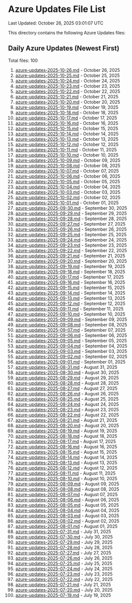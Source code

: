 # Azure Updates File List

Last Updated: October 26, 2025 03:01:07 UTC

This directory contains the following Azure Updates files:

## Daily Azure Updates (Newest First)

Total files: 100

1. [azure-updates-2025-10-26.md](./azure-updates-2025-10-26.md) - October 26, 2025
2. [azure-updates-2025-10-25.md](./azure-updates-2025-10-25.md) - October 25, 2025
3. [azure-updates-2025-10-24.md](./azure-updates-2025-10-24.md) - October 24, 2025
4. [azure-updates-2025-10-23.md](./azure-updates-2025-10-23.md) - October 23, 2025
5. [azure-updates-2025-10-22.md](./azure-updates-2025-10-22.md) - October 22, 2025
6. [azure-updates-2025-10-21.md](./azure-updates-2025-10-21.md) - October 21, 2025
7. [azure-updates-2025-10-20.md](./azure-updates-2025-10-20.md) - October 20, 2025
8. [azure-updates-2025-10-19.md](./azure-updates-2025-10-19.md) - October 19, 2025
9. [azure-updates-2025-10-18.md](./azure-updates-2025-10-18.md) - October 18, 2025
10. [azure-updates-2025-10-17.md](./azure-updates-2025-10-17.md) - October 17, 2025
11. [azure-updates-2025-10-16.md](./azure-updates-2025-10-16.md) - October 16, 2025
12. [azure-updates-2025-10-15.md](./azure-updates-2025-10-15.md) - October 15, 2025
13. [azure-updates-2025-10-14.md](./azure-updates-2025-10-14.md) - October 14, 2025
14. [azure-updates-2025-10-13.md](./azure-updates-2025-10-13.md) - October 13, 2025
15. [azure-updates-2025-10-12.md](./azure-updates-2025-10-12.md) - October 12, 2025
16. [azure-updates-2025-10-11.md](./azure-updates-2025-10-11.md) - October 11, 2025
17. [azure-updates-2025-10-10.md](./azure-updates-2025-10-10.md) - October 10, 2025
18. [azure-updates-2025-10-09.md](./azure-updates-2025-10-09.md) - October 09, 2025
19. [azure-updates-2025-10-08.md](./azure-updates-2025-10-08.md) - October 08, 2025
20. [azure-updates-2025-10-07.md](./azure-updates-2025-10-07.md) - October 07, 2025
21. [azure-updates-2025-10-06.md](./azure-updates-2025-10-06.md) - October 06, 2025
22. [azure-updates-2025-10-05.md](./azure-updates-2025-10-05.md) - October 05, 2025
23. [azure-updates-2025-10-04.md](./azure-updates-2025-10-04.md) - October 04, 2025
24. [azure-updates-2025-10-03.md](./azure-updates-2025-10-03.md) - October 03, 2025
25. [azure-updates-2025-10-02.md](./azure-updates-2025-10-02.md) - October 02, 2025
26. [azure-updates-2025-10-01.md](./azure-updates-2025-10-01.md) - October 01, 2025
27. [azure-updates-2025-09-30.md](./azure-updates-2025-09-30.md) - September 30, 2025
28. [azure-updates-2025-09-29.md](./azure-updates-2025-09-29.md) - September 29, 2025
29. [azure-updates-2025-09-28.md](./azure-updates-2025-09-28.md) - September 28, 2025
30. [azure-updates-2025-09-27.md](./azure-updates-2025-09-27.md) - September 27, 2025
31. [azure-updates-2025-09-26.md](./azure-updates-2025-09-26.md) - September 26, 2025
32. [azure-updates-2025-09-25.md](./azure-updates-2025-09-25.md) - September 25, 2025
33. [azure-updates-2025-09-24.md](./azure-updates-2025-09-24.md) - September 24, 2025
34. [azure-updates-2025-09-23.md](./azure-updates-2025-09-23.md) - September 23, 2025
35. [azure-updates-2025-09-22.md](./azure-updates-2025-09-22.md) - September 22, 2025
36. [azure-updates-2025-09-21.md](./azure-updates-2025-09-21.md) - September 21, 2025
37. [azure-updates-2025-09-20.md](./azure-updates-2025-09-20.md) - September 20, 2025
38. [azure-updates-2025-09-19.md](./azure-updates-2025-09-19.md) - September 19, 2025
39. [azure-updates-2025-09-18.md](./azure-updates-2025-09-18.md) - September 18, 2025
40. [azure-updates-2025-09-17.md](./azure-updates-2025-09-17.md) - September 17, 2025
41. [azure-updates-2025-09-16.md](./azure-updates-2025-09-16.md) - September 16, 2025
42. [azure-updates-2025-09-15.md](./azure-updates-2025-09-15.md) - September 15, 2025
43. [azure-updates-2025-09-14.md](./azure-updates-2025-09-14.md) - September 14, 2025
44. [azure-updates-2025-09-13.md](./azure-updates-2025-09-13.md) - September 13, 2025
45. [azure-updates-2025-09-12.md](./azure-updates-2025-09-12.md) - September 12, 2025
46. [azure-updates-2025-09-11.md](./azure-updates-2025-09-11.md) - September 11, 2025
47. [azure-updates-2025-09-10.md](./azure-updates-2025-09-10.md) - September 10, 2025
48. [azure-updates-2025-09-09.md](./azure-updates-2025-09-09.md) - September 09, 2025
49. [azure-updates-2025-09-08.md](./azure-updates-2025-09-08.md) - September 08, 2025
50. [azure-updates-2025-09-07.md](./azure-updates-2025-09-07.md) - September 07, 2025
51. [azure-updates-2025-09-06.md](./azure-updates-2025-09-06.md) - September 06, 2025
52. [azure-updates-2025-09-05.md](./azure-updates-2025-09-05.md) - September 05, 2025
53. [azure-updates-2025-09-04.md](./azure-updates-2025-09-04.md) - September 04, 2025
54. [azure-updates-2025-09-03.md](./azure-updates-2025-09-03.md) - September 03, 2025
55. [azure-updates-2025-09-02.md](./azure-updates-2025-09-02.md) - September 02, 2025
56. [azure-updates-2025-09-01.md](./azure-updates-2025-09-01.md) - September 01, 2025
57. [azure-updates-2025-08-31.md](./azure-updates-2025-08-31.md) - August 31, 2025
58. [azure-updates-2025-08-30.md](./azure-updates-2025-08-30.md) - August 30, 2025
59. [azure-updates-2025-08-29.md](./azure-updates-2025-08-29.md) - August 29, 2025
60. [azure-updates-2025-08-28.md](./azure-updates-2025-08-28.md) - August 28, 2025
61. [azure-updates-2025-08-27.md](./azure-updates-2025-08-27.md) - August 27, 2025
62. [azure-updates-2025-08-26.md](./azure-updates-2025-08-26.md) - August 26, 2025
63. [azure-updates-2025-08-25.md](./azure-updates-2025-08-25.md) - August 25, 2025
64. [azure-updates-2025-08-24.md](./azure-updates-2025-08-24.md) - August 24, 2025
65. [azure-updates-2025-08-23.md](./azure-updates-2025-08-23.md) - August 23, 2025
66. [azure-updates-2025-08-22.md](./azure-updates-2025-08-22.md) - August 22, 2025
67. [azure-updates-2025-08-21.md](./azure-updates-2025-08-21.md) - August 21, 2025
68. [azure-updates-2025-08-20.md](./azure-updates-2025-08-20.md) - August 20, 2025
69. [azure-updates-2025-08-19.md](./azure-updates-2025-08-19.md) - August 19, 2025
70. [azure-updates-2025-08-18.md](./azure-updates-2025-08-18.md) - August 18, 2025
71. [azure-updates-2025-08-17.md](./azure-updates-2025-08-17.md) - August 17, 2025
72. [azure-updates-2025-08-16.md](./azure-updates-2025-08-16.md) - August 16, 2025
73. [azure-updates-2025-08-15.md](./azure-updates-2025-08-15.md) - August 15, 2025
74. [azure-updates-2025-08-14.md](./azure-updates-2025-08-14.md) - August 14, 2025
75. [azure-updates-2025-08-13.md](./azure-updates-2025-08-13.md) - August 13, 2025
76. [azure-updates-2025-08-12.md](./azure-updates-2025-08-12.md) - August 12, 2025
77. [azure-updates-2025-08-11.md](./azure-updates-2025-08-11.md) - August 11, 2025
78. [azure-updates-2025-08-10.md](./azure-updates-2025-08-10.md) - August 10, 2025
79. [azure-updates-2025-08-09.md](./azure-updates-2025-08-09.md) - August 09, 2025
80. [azure-updates-2025-08-08.md](./azure-updates-2025-08-08.md) - August 08, 2025
81. [azure-updates-2025-08-07.md](./azure-updates-2025-08-07.md) - August 07, 2025
82. [azure-updates-2025-08-06.md](./azure-updates-2025-08-06.md) - August 06, 2025
83. [azure-updates-2025-08-05.md](./azure-updates-2025-08-05.md) - August 05, 2025
84. [azure-updates-2025-08-04.md](./azure-updates-2025-08-04.md) - August 04, 2025
85. [azure-updates-2025-08-03.md](./azure-updates-2025-08-03.md) - August 03, 2025
86. [azure-updates-2025-08-02.md](./azure-updates-2025-08-02.md) - August 02, 2025
87. [azure-updates-2025-08-01.md](./azure-updates-2025-08-01.md) - August 01, 2025
88. [azure-updates-2025-07-31.md](./azure-updates-2025-07-31.md) - July 31, 2025
89. [azure-updates-2025-07-30.md](./azure-updates-2025-07-30.md) - July 30, 2025
90. [azure-updates-2025-07-29.md](./azure-updates-2025-07-29.md) - July 29, 2025
91. [azure-updates-2025-07-28.md](./azure-updates-2025-07-28.md) - July 28, 2025
92. [azure-updates-2025-07-27.md](./azure-updates-2025-07-27.md) - July 27, 2025
93. [azure-updates-2025-07-26.md](./azure-updates-2025-07-26.md) - July 26, 2025
94. [azure-updates-2025-07-25.md](./azure-updates-2025-07-25.md) - July 25, 2025
95. [azure-updates-2025-07-24.md](./azure-updates-2025-07-24.md) - July 24, 2025
96. [azure-updates-2025-07-23.md](./azure-updates-2025-07-23.md) - July 23, 2025
97. [azure-updates-2025-07-22.md](./azure-updates-2025-07-22.md) - July 22, 2025
98. [azure-updates-2025-07-21.md](./azure-updates-2025-07-21.md) - July 21, 2025
99. [azure-updates-2025-07-20.md](./azure-updates-2025-07-20.md) - July 20, 2025
100. [azure-updates-2025-07-19.md](./azure-updates-2025-07-19.md) - July 19, 2025
